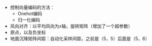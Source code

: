 - 控制向量编码的方法：
	- Onehot编码
	- 归一化编码
- 风向对齐：以平均风向为x轴，旋转矩阵（增加了一个超参数）
- 原点，以及负坐标
- 地面沉降矩阵间距：自动化采样间距，之前是（5，5）后面是（5，6）